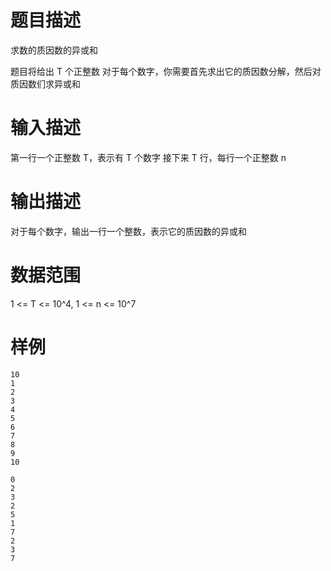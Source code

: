 # 题目描述
求数的质因数的异或和

题目将给出 T 个正整数
对于每个数字，你需要首先求出它的质因数分解，然后对质因数们求异或和

# 输入描述
第一行一个正整数 T，表示有 T 个数字
接下来 T 行，每行一个正整数 n

# 输出描述
对于每个数字，输出一行一个整数，表示它的质因数的异或和

# 数据范围
1 <= T <= 10^4, 1 <= n <= 10^7

# 样例  
```
10
1
2
3
4
5
6
7
8
9
10
```

```
0
2
3
2
5
1
7
2
3
7
```
